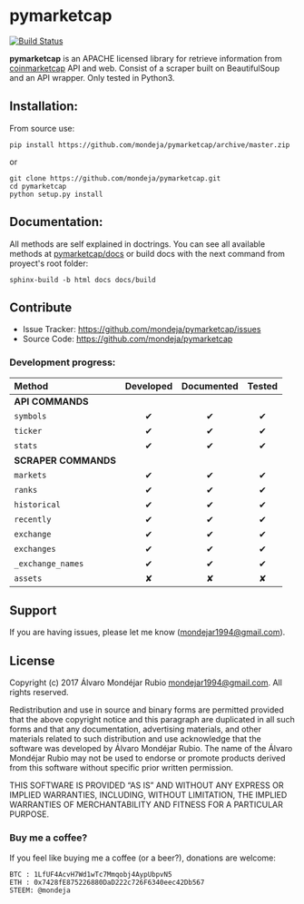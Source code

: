 <h1>pymarketcap</h1>

[![Build Status](https://travis-ci.org/mondeja/pymarketcap.svg?branch=master)](https://travis-ci.org/mondeja/pymarketcap)

**pymarketcap** is an APACHE licensed library for retrieve information from [coinmarketcap](http://coinmarketcap.com/) API and web. Consist of a scraper built on BeautifulSoup and an API wrapper. Only tested in Python3.

## Installation:

From source use:
```
pip install https://github.com/mondeja/pymarketcap/archive/master.zip
```

or

```
git clone https://github.com/mondeja/pymarketcap.git
cd pymarketcap
python setup.py install
```

## Documentation:
All methods are self explained in doctrings. You can see all available methods at [pymarketcap/docs](https://github.com/mondeja/pymarketcap/blob/master/pymarketcap/docs/README.md) or build docs with the next command from proyect's root folder:
```
sphinx-build -b html docs docs/build
```

## Contribute

- Issue Tracker: https://github.com/mondeja/pymarketcap/issues
- Source Code: https://github.com/mondeja/pymarketcap

### Development progress:

|**Method**|**Developed**|**Documented**|**Tested**|
|:-------------------------|:-:|:-:|:-:|
|**API COMMANDS**                      |
|`symbols`                 | ✔ | ✔ | ✔ |
|`ticker`                  | ✔ | ✔ | ✔ |
|`stats`                   | ✔ | ✔ | ✔ |
|**SCRAPER COMMANDS**                  |
|`markets`                 | ✔ | ✔ | ✔ |
|`ranks`                   | ✔ | ✔ | ✔ |
|`historical`              | ✔ | ✔ | ✔ |
|`recently`                | ✔ | ✔ | ✔ |
|`exchange`                | ✔ | ✔ | ✔ |
|`exchanges`               | ✔ | ✔ | ✔ |
|`_exchange_names`         | ✔ | ✔ | ✔ |
|`assets`                  | ✘ | ✘ | ✘ |

## Support

If you are having issues, please let me know (mondejar1994@gmail.com).


## License

Copyright (c) 2017 Álvaro Mondéjar Rubio <mondejar1994@gmail.com>.
All rights reserved.

Redistribution and use in source and binary forms are permitted
provided that the above copyright notice and this paragraph are
duplicated in all such forms and that any documentation, advertising
materials, and other materials related to such distribution and use
acknowledge that the software was developed by Álvaro Mondéjar Rubio. The
name of the Álvaro Mondéjar Rubio may not be used to endorse or promote
products derived from this software without specific prior written
permission.

THIS SOFTWARE IS PROVIDED “AS IS” AND WITHOUT ANY EXPRESS OR IMPLIED
WARRANTIES, INCLUDING, WITHOUT LIMITATION, THE IMPLIED WARRANTIES OF
MERCHANTABILITY AND FITNESS FOR A PARTICULAR PURPOSE.

### Buy me a coffee?

If you feel like buying me a coffee (or a beer?), donations are welcome:

```
BTC : 1LfUF4AcvH7Wd1wTc7Mmqobj4AypUbpvN5
ETH : 0x7428fE875226880DaD222c726F6340eec42Db567
STEEM: @mondeja
```
